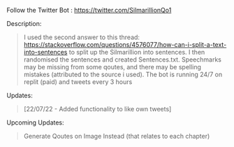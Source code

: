 Follow the Twitter Bot : https://twitter.com/SilmarillionQo1

Description:
> I used the second answer to this thread: https://stackoverflow.com/questions/4576077/how-can-i-split-a-text-into-sentences to split up the Silmarillion into sentences. I then randomised the sentences and created Sentences.txt. Speechmarks may be missing from some qoutes, and there may be spelling mistakes (attributed to the source i used). The bot is running 24/7 on replit (paid) and tweets every 3 hours

Updates:
> [22/07/22 - Added functionality to like own tweets]

Upcoming Updates:
> Generate Qoutes on Image Instead (that relates to each chapter)
